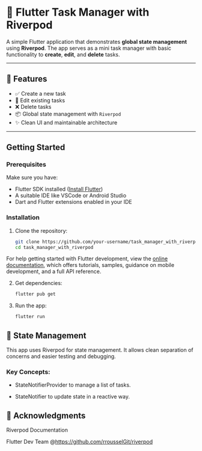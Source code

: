 #  📝 Flutter Task Manager with Riverpod

A simple Flutter application that demonstrates **global state management** using **Riverpod**. The app serves as a mini task manager with basic functionality to **create**, **edit**, and **delete** tasks.

---

## 📱 Features

- ✅ Create a new task
- 📝 Edit existing tasks
- ❌ Delete tasks
- 📦 Global state management with `Riverpod`
- ✨ Clean UI and maintainable architecture

---


## Getting Started

### Prerequisites

Make sure you have:

- Flutter SDK installed ([Install Flutter](https://docs.flutter.dev/get-started/install))
- A suitable IDE like VSCode or Android Studio
- Dart and Flutter extensions enabled in your IDE

### Installation

1. Clone the repository:
   ```bash
   git clone https://github.com/your-username/task_manager_with_riverpod.git
   cd task_manager_with_riverpod

For help getting started with Flutter development, view the
[online documentation](https://docs.flutter.dev/), which offers tutorials,
samples, guidance on mobile development, and a full API reference.

2. Get dependencies:
   ```bash
   flutter pub get
   
3. Run the app:
     ```bash
   flutter run

## 🧠 State Management
This app uses Riverpod for state management. It allows clean separation of concerns and easier testing and debugging.

### Key Concepts:

* StateNotifierProvider to manage a list of tasks.

* StateNotifier to update state in a reactive way.

  
## 🙌 Acknowledgments
Riverpod Documentation

Flutter Dev Team @https://github.com/rrousselGit/riverpod


   
